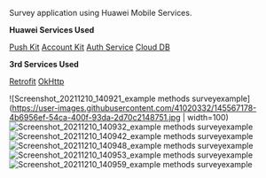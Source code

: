 <b1>Survey application using Huawei Mobile Services.</b1>

<b>Huawei Services Used</b>

[Push Kit](https://developer.huawei.com/consumer/en/hms/huawei-pushkit/)
[Account Kit](https://developer.huawei.com/consumer/en/hms/huawei-accountkit)
[Auth Service](https://developer.huawei.com/consumer/en/agconnect/auth-service/)
[Cloud DB](https://developer.huawei.com/consumer/en/agconnect/cloud-base/)

<b>3rd Services Used</b>

[Retrofit](https://square.github.io/retrofit/)
[OkHttp](https://square.github.io/okhttp/)

![Screenshot_20211210_140921_example methods surveyexample](https://user-images.githubusercontent.com/41020332/145567178-4b6956ef-54ca-400f-93da-2d70c2148751.jpg | width=100)
![Screenshot_20211210_140932_example methods surveyexample](https://user-images.githubusercontent.com/41020332/145567190-5e3b6676-f46a-4480-a52c-1621adb36c60.jpg)
![Screenshot_20211210_140942_example methods surveyexample](https://user-images.githubusercontent.com/41020332/145567196-32df2e22-d77d-4ab8-9fad-da4e7e66a414.jpg)
![Screenshot_20211210_140948_example methods surveyexample](https://user-images.githubusercontent.com/41020332/145567203-4b6c7fc8-531c-441f-a3db-5928c00d0630.jpg)
![Screenshot_20211210_140953_example methods surveyexample](https://user-images.githubusercontent.com/41020332/145567210-96d70581-d769-403d-8f52-0283905c5eb0.jpg)
![Screenshot_20211210_140959_example methods surveyexample](https://user-images.githubusercontent.com/41020332/145567214-599ac4ee-e13c-4778-b861-932000b4ade7.jpg)
